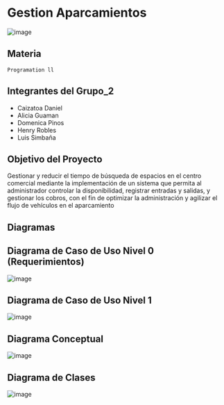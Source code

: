 # Gestion Aparcamientos
![image](https://github.com/user-attachments/assets/8043957f-85ad-4f2a-a6e4-6f2c7af4338e)

## Materia
    Programation ll
## Integrantes del Grupo_2
- Caizatoa Daniel
- Alicia Guaman
- Domenica Pinos
- Henry Robles
- Luis Simbaña

## Objetivo del Proyecto

Gestionar y reducir el tiempo de búsqueda de espacios en el centro comercial mediante la implementación
de un sistema que permita al administrador controlar la disponibilidad, registrar entradas y salidas, y
gestionar los cobros, con el fin de optimizar la administración y agilizar el flujo de vehículos en el
aparcamiento

## Diagramas

## Diagrama de Caso de Uso Nivel 0 (Requerimientos)

 ![image](https://github.com/user-attachments/assets/6adb7cb7-788b-4437-a473-233c933eda0d)

## Diagrama de Caso de Uso Nivel 1
![image](https://github.com/user-attachments/assets/0cbb4ea9-5d57-479c-ba62-cb356de60096)


## Diagrama Conceptual
![image](https://github.com/user-attachments/assets/e3243783-f1cc-4181-be69-1a4bf7f06a8f)


## Diagrama de Clases
![image](https://github.com/user-attachments/assets/d5fc7853-99f7-45aa-858d-f4912f6d7af2)

